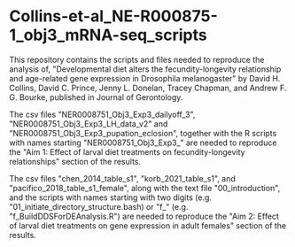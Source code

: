 # Collins-et-al_NE-R000875-1_obj3_mRNA-seq_scripts
This repository contains the scripts and files needed to reproduce the analysis of, "Developmental diet alters the fecundity-longevity relationship and age-related gene expression in Drosophila melanogaster" by David H. Collins, David C. Prince, Jenny L. Donelan, Tracey Chapman, and Andrew F. G. Bourke, published in Journal of Gerontology.

The csv files "NER0008751_Obj3_Exp3_dailyoff_3", "NER0008751_Obj3_Exp3_LH_data_v2" and "NER0008751_Obj3_Exp3_pupation_eclosion", together with the R scripts with names starting "NER0008751_Obj3_Exp3_" are needed to reproduce the "Aim 1: Effect of larval diet treatments on fecundity-longevity relationships" section of the results.

The csv files "chen_2014_table_s1", "korb_2021_table_s1",  and "pacifico_2018_table_s1_female", along with the text file "00_introduction", and the scripts with names starting with two digits (e.g. "01_initiate_directory_structure.bash) or "f_" (e.g. "f_BuildDDSForDEAnalysis.R") are needed to reproduce the "Aim 2: Effect of larval diet treatments on gene expression in adult females" section of the results.
